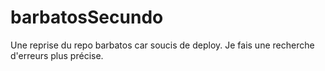 # barbatosSecundo
Une reprise du repo barbatos car soucis de deploy. Je fais une recherche d'erreurs plus précise.